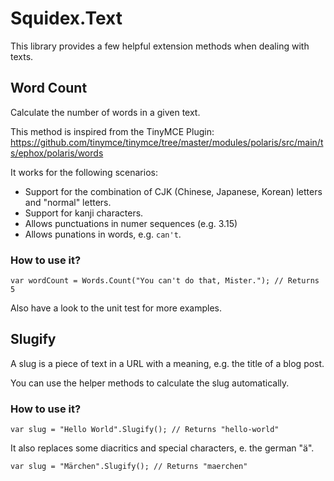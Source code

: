 # Squidex.Text

This library provides a few helpful extension methods when dealing with texts.

## Word Count

Calculate the number of words in a given text.

This method is inspired from the TinyMCE Plugin: https://github.com/tinymce/tinymce/tree/master/modules/polaris/src/main/ts/ephox/polaris/words

It works for the following scenarios:

* Support for the combination of CJK (Chinese, Japanese, Korean) letters and "normal" letters.
* Support for kanji characters.
* Allows punctuations in numer sequences (e.g. 3.15)
* Allows punations in words, e.g. `can't`.

### How to use it?

```
var wordCount = Words.Count("You can't do that, Mister."); // Returns 5
```

Also have a look to the unit test for more examples.

## Slugify

A slug is a piece of text in a URL with a meaning, e.g. the title of a blog post.

You can use the helper methods to calculate the slug automatically.


### How to use it?

```
var slug = "Hello World".Slugify(); // Returns "hello-world"
```

It also replaces some diacritics and special characters, e. the german "ä".


```
var slug = "Märchen".Slugify(); // Returns "maerchen"
```